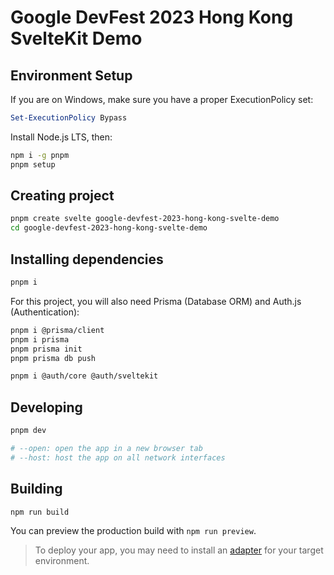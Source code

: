 # Google DevFest 2023 Hong Kong SvelteKit Demo

## Environment Setup

If you are on Windows, make sure you have a proper ExecutionPolicy set:

```powershell
Set-ExecutionPolicy Bypass
```

Install Node.js LTS, then:

```bash
npm i -g pnpm
pnpm setup
```

## Creating project

```bash
pnpm create svelte google-devfest-2023-hong-kong-svelte-demo
cd google-devfest-2023-hong-kong-svelte-demo
```

## Installing dependencies

```bash
pnpm i
```

For this project, you will also need Prisma (Database ORM) and Auth.js (Authentication):

```bash
pnpm i @prisma/client
pnpm i prisma
pnpm prisma init
pnpm prisma db push

pnpm i @auth/core @auth/sveltekit
```

## Developing

```bash
pnpm dev

# --open: open the app in a new browser tab
# --host: host the app on all network interfaces
```

## Building

```bash
npm run build
```

You can preview the production build with `npm run preview`.

> To deploy your app, you may need to install an [adapter](https://kit.svelte.dev/docs/adapters) for your target environment.
